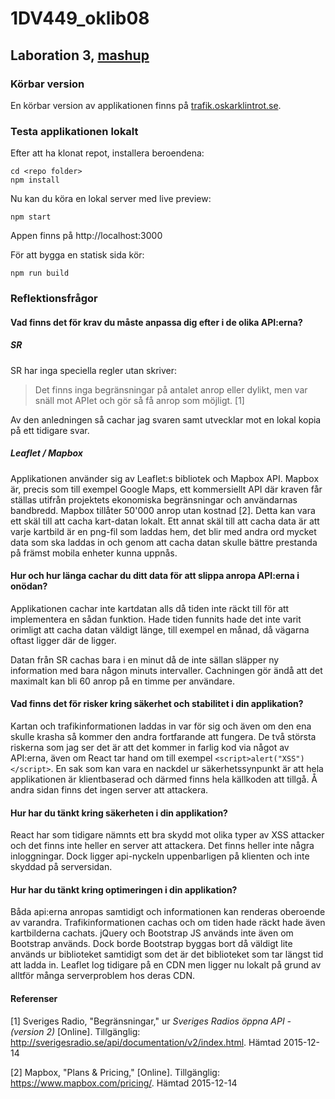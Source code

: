 # 1DV449_oklib08
## Laboration 3, [mashup](http://oskarklintrotskolarbetewp14.github.io/1DV449_oklib08)

### Körbar version
En körbar version av applikationen finns på [trafik.oskarklintrot.se](http://trafik.oskarklintrot.se).

### Testa applikationen lokalt
Efter att ha klonat repot, installera beroendena:
```
cd <repo folder>
npm install
```

Nu kan du köra en lokal server med live preview:
```
npm start
```
Appen finns på http://localhost:3000

För att bygga en statisk sida kör:
```
npm run build
```

### Reflektionsfrågor
#### Vad finns det för krav du måste anpassa dig efter i de olika API:erna?

##### SR

SR har inga speciella regler utan skriver:
> Det finns inga begränsningar på antalet anrop eller dylikt, men var snäll mot APIet och gör så få anrop som möjligt. [1]

Av den anledningen så cachar jag svaren samt utvecklar mot en lokal kopia på ett tidigare svar.

##### Leaflet / Mapbox

Applikationen använder sig av Leaflet:s bibliotek och Mapbox API. Mapbox är, precis som till exempel Google Maps, ett kommersiellt API där kraven får ställas utifrån projektets ekonomiska begränsningar och användarnas bandbredd. Mapbox tillåter 50'000 anrop utan kostnad [2]. Detta kan vara ett skäl till att cacha kart-datan lokalt. Ett annat skäl till att cacha data är att varje kartbild är en png-fil som laddas hem, det blir med andra ord mycket data som ska laddas in och genom att cacha datan skulle bättre prestanda på främst mobila enheter kunna uppnås.

#### Hur och hur länga cachar du ditt data för att slippa anropa API:erna i onödan?

Applikationen cachar inte kartdatan alls då tiden inte räckt till för att implementera en sådan funktion. Hade tiden funnits hade det inte varit orimligt att cacha datan väldigt länge, till exempel en månad, då vägarna oftast ligger där de ligger.

Datan från SR cachas bara i en minut då de inte sällan släpper ny information med bara någon minuts intervaller. Cachningen gör ändå att det maximalt kan bli 60 anrop på en timme per användare.

#### Vad finns det för risker kring säkerhet och stabilitet i din applikation?

Kartan och trafikinformationen laddas in var för sig och även om den ena skulle krasha så kommer den andra fortfarande att fungera. De två största riskerna som jag ser det är att det kommer in farlig kod via något av API:erna, även om React tar hand om till exempel `<script>alert("XSS")</script>`. En sak som kan vara en nackdel ur säkerhetssynpunkt är att hela applikationen är klientbaserad och därmed finns hela källkoden att tillgå. Å andra sidan finns det ingen server att attackera.

#### Hur har du tänkt kring säkerheten i din applikation?

React har som tidigare nämnts ett bra skydd mot olika typer av XSS attacker och det finns inte heller en server att attackera. Det finns heller inte några inloggningar. Dock ligger api-nyckeln uppenbarligen på klienten och inte skyddad på serversidan.

#### Hur har du tänkt kring optimeringen i din applikation?

Båda api:erna anropas samtidigt och informationen kan renderas oberoende av varandra. Trafikinformationen cachas och om tiden hade räckt hade även kartbilderna cachats. jQuery och Bootstrap JS används inte även om Bootstrap används. Dock borde Bootstrap byggas bort då väldigt lite används ur biblioteket samtidigt som det är det biblioteket som tar längst tid att ladda in. Leaflet log tidigare på en CDN men ligger nu lokalt på grund av alltför många serverproblem hos deras CDN.

#### Referenser

[1] Sveriges Radio, "Begränsningar," ur _Sveriges Radios öppna API - (version 2)_ [Online]. Tillgänglig: http://sverigesradio.se/api/documentation/v2/index.html. Hämtad 2015-12-14

[2] Mapbox, "Plans & Pricing," [Online]. Tillgänglig: https://www.mapbox.com/pricing/. Hämtad 2015-12-14
